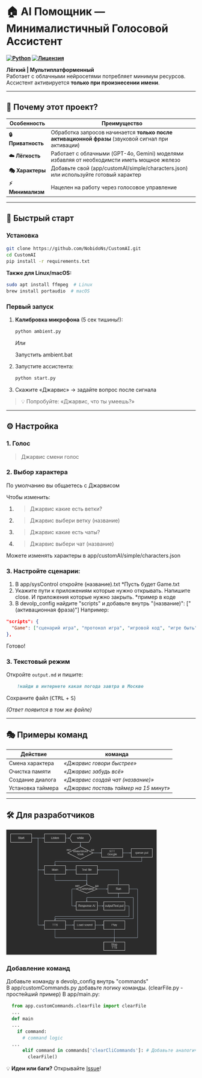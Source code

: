 # 🏠 AI Помощник — Минималистичный Голосовой Ассистент

**[![Python](https://img.shields.io/badge/Python-3.8+-blue?logo=python)](https://python.org)
[![Лицензия](https://img.shields.io/badge/License-GPL3-green)](LICENSE)**

**Лёгкий | Мультиплатформенный**  
Работает с облачными нейросетями потребляет минимум ресурсов. Ассистент активируется **только при произнесении имени**.

---

## 🌟 Почему этот проект?

| Особенность        | Преимущество                                                                                |
| ------------------ | ------------------------------------------------------------------------------------------- |
| **🔒 Приватность** | Обработка запросов начинается **только после активационной фразы** (звуковой сигнал при активации)        |
| **☁️ Лёгкость**    | Работает с облачными (GPT-4o, Gemini) моделями избавляя от необходимсти иметь мощное железо |
| **🎭 Характеры**   | Добавьте свой (app/customAI/simple/characters.json) или используйте готовый характер                 |
| **⚡ Минимализм**  | Нацелен на работу через голосовое управление                                                |

---

## 🚀 Быстрый старт

### Установка 

```bash
git clone https://github.com/NobidoNs/CustomAI.git
cd CustomAI
pip install -r requirements.txt
```

**Также для Linux/macOS:**

```bash
sudo apt install ffmpeg  # Linux
brew install portaudio  # macOS
```

### Первый запуск

1. **Калибровка микрофона** (5 сек тишины!):
   ```bash
   python ambient.py
   ```
   *Или*
     
   Запустить ambient.bat
3. Запустите ассистента:
   ```bash
   python start.py
   ```
4. Скажите «Джарвис» → задайте вопрос после сигнала

> 💡 Попробуйте: «Джарвис, что ты умеешь?»
---

## ⚙️ Настройка

### 1. Голос 

>Джарвис смени голос

### 2. Выбор характера

По умолчанию вы общаетесь с Джарвисом

Чтобы изменить:
1. >Джарвис какие есть ветки?
2. >Джарвис выбери ветку (название)
3. >Джарвис какие есть чаты?
4. >Джарвис выбери чат (название)

Можете изменять характеры в app/customAI/simple/characters.json

### 3. Настройте сценарии:
  1. В app/sysControl откройте (название).txt
  *Пусть будет Game.txt
  3. Укажите пути к приложениям которые нужно открывать. Напишите close. И приложения которые нужно закрыть.  *пример в коде
  4. В devolp_config найдите "scripts" и добавьте внутрь "(название)": ["(активационная фраза)"]
Например:

```json
"scripts": {
  "Game": ["сценарий игра", "протокол игра", "игровой код", "игре быть"]
},
```

Готово!

### 3. Текстовый режим

Откройте `output.md` и пишите:

```markdown
    !найди в интернете какая погода завтра в Москве
```

Сохраните файл (<kbd>CTRL</kbd> + <kbd>S</kbd>)

_(Ответ появится в том же файле)_

---

## 🎭 Примеры команд

| Действие        |         команда          |
| --------------- | ------------------------ | 
| Смена характера | _«Джарвис говори быстрее»_ | 
| Очистка памяти  | _«Джарвис забудь всё»_  | 
| Создание диалога | _«Джарвис создай чат (название)»_ |
| Установка таймера | _«Джарвис поставь таймер на 15 минут»_ |

---


## 🛠️ Для разработчиков

<p>
  <img src="https://github.com/NobidoNs/CustomAI/blob/main/info/diagram.png" width="400" alt="Демо">
</p>

### Добавление команд

Добавьте команду в devolp_config внутрь "commands"  
В app/customCommands.py добавьте логику команды. (clearFile.py - простейший пример)
В app/main.py:
```python
  from app.customCommands.clearFile import clearFile
  ...
  def main
  ...
    if command:
      # command logic
  ...
      elif command in commands['clearCliCommands']: # Добавьте аналогично этому
        clearFile()
```

💡 **Идеи или баги?** Открывайте [Issue](https://github.com/NobidoNs/CustomAI/issues)!
